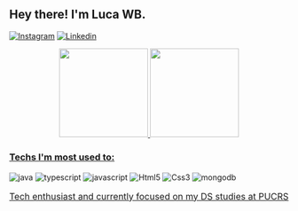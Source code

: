<div align="start">
  <h2>Hey there! I'm Luca WB.</h2>
</div>

 [![Instagram](https://img.shields.io/badge/Instagram-E4405F?style=for-the-badge&logo=instagram&logoColor=white)](https://www.instagram.com/the_bohnenberger?igsh=bTk0cnVkZ2ZwbXho)
  [![Linkedin](https://img.shields.io/badge/LinkedIn-0077B5?style=for-the-badge&logo=linkedin&logoColor=white)](https://www.linkedin.com/in/luca-wolffenb%C3%BCttel-bohnenberger-786016318?utm_source=share&utm_campaign=share_via&utm_content=profile&utm_medium=android_app)


<div align="center">
  <a href="https://github.com/LucaWBohnenberger">
  <img height="160em" src="https://github-readme-stats.vercel.app/api?username=LucaWBohnenberger&show_icons=true&rank_icon=github&theme=tokyonight"/>
  <img height="160em" src="https://github-readme-stats.vercel.app/api/top-langs/?username=LucaWBohnenberger&layout=compact&langs_count=10&theme=tokyonight"/>
</div> 

<div>
  <h3>Techs I'm most used to: </h3>
</div>

<div style="display: inline-block">
    <img align="center" alt="java" src="https://img.shields.io/badge/Java-ED8B00?style=for-the-badge&logo=openjdk&logoColor=white"/>
    <img align="center" alt="typescript" src="https://img.shields.io/badge/TypeScript-007ACC?style=for-the-badge&logo=typescript&logoColor=white" />
    <img align="center" alt="javascript" src="https://img.shields.io/badge/JavaScript-F7DF1E?style=for-the-badge&logo=javascript&logoColor=black"/>
    <img align="center" alt="Html5" src="https://img.shields.io/badge/HTML5-E34F26?style=for-the-badge&logo=html5&logoColor=white"/>
    <img align="center" alt="Css3" src="https://img.shields.io/badge/CSS3-1572B6?style=for-the-badge&logo=css3&logoColor=white"/>
    <img align="center" alt="mongodb" src="https://img.shields.io/badge/MongoDB-4EA94B?style=for-the-badge&logo=mongodb&logoColor=white"/> 
</div><br/>

<p style="font-size: 12pt;">
  Tech enthusiast and currently focused on my DS studies at PUCRS
</p>
